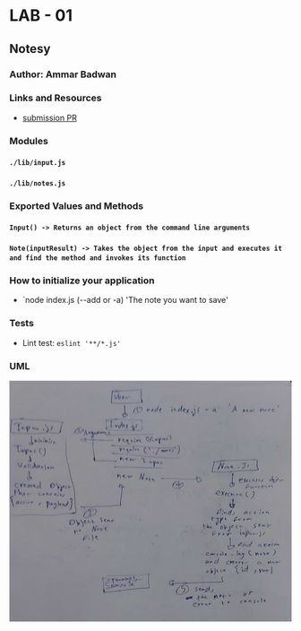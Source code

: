 # LAB - 01

## Notesy 

### Author: Ammar Badwan

### Links and Resources
- [submission PR](https://github.com/ammarBadwan-401-advanced-javascript/notes/pull/1)

### Modules

#### `./lib/input.js`
#### `./lib/notes.js`

### Exported Values and Methods

#### `Input() -> Returns an object from the command line arguments`
#### `Note(inputResult) -> Takes the object from the input and executes it and find the method and invokes its function`

### How to initialize your application
* `node index.js (--add or -a) 'The note you want to save'

### Tests
* Lint test: `eslint '**/*.js'`

### UML 
![UML Diagram Lab-01](./assets/whiteboard-lab-01.jpg)
